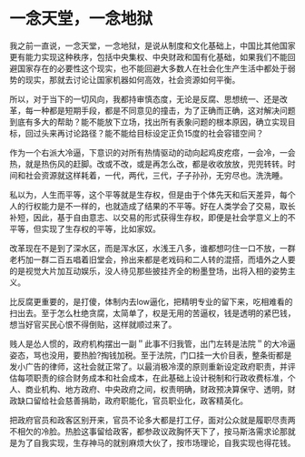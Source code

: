 # 一念天堂，一念地狱 

我之前一直说，一念天堂，一念地狱，是说从制度和文化基础上，中国比其他国家更有能力实现这种秩序，包括中央集权、中央财政和国有化基础，如果我们不能回避国家存在的必要性这个现实，也不能回避大多数人在社会化生产生活中都处于弱势的现实，那就去讨论让国家机器如何高效，社会资源如何平衡。 ​​​​

所以，对于当下的一切风向，我都持审慎态度，无论是反腐、思想统一、还是改革，每一种都是短期手段，都是不同意见的撞击，为了正确而正确，这对解决问题到底有多大的帮助？能不能放下立场，找出所有表象问题的根本原因，确立实现目标，回过头来再讨论路径？能不能给目标设定正负15度的社会容错空间？

作为一个右派大冷逼，下意识的对所有热情驱动的动向起鸡皮疙瘩，一会冷，一会热，就是热伤风的赶脚。改或不改，或是再怎么改，都是收收放放，兜兜转转。时间和社会资源就这样耗着，一代，两代，三代，子子孙孙，无穷尽也。洗洗睡。 ​​​​

私以为，人生而平等，这个平等就是生存权，但是由于个体先天和后天差异，每个人的行权能力是不一样的，也就造成了结果的不平等。好在人类学会了交易，取长补短，因此，基于自由意志、以交易的形式获得生存权，即便是社会学意义上的不平等，但实现了生存权的平等，比如家奴。

改革现在不是到了深水区，而是浑水区，水浅王八多，谁都想叼住一口不放，一群老朽加一群二百五唱着旧堂会，拎出来都是老戏码和二人转的混搭，而墙外之人要的是视觉大片加互动娱乐，没人待见那些披挂齐全的粉墨登场，出将入相的姿势主义。 ​​​​

比反腐更重要的，是打傻，体制内去low逼化，把精明专业的留下来，吃相难看的扫出去。至于怎么杜绝贪腐，太简单了，权是无用的苦逼权，钱是透明的紧巴钱，想当好官买民心恨不得倒贴，这样就顺过来了。 ​​​​

贱人是怂人惯的，政府机构摆出一副＂此事不归我管，出门左转是法院＂的大冷逼姿态，骂也没用，要热脸?掏钱加税。至于法院，门口挂一大价目表，整条街都是发小广告的律师，这社会就正常了。以最消极冷漠的原则重新设定政府职责，并评估每项职责的综合财务成本和社会成本，在此基础上设计税制和行政收费标准，个人、商业机构、地方政府、中央政府之间，权责明确，财政预决算保守、透明，财政缺口留给社会慈善捐助，政府职能化，官员职业化，政客精英化。

把政府官员和政客区别开来，官员不论多大都是打工仔，面对公众就是履职尽责两不相欠的冷脸。热脸这事留给政客，都参政议政胸怀天下了，按马斯洛需求论那就是为了自我实现，生存神马的就别麻烦大伙了，按市场理论，自我实现也得花钱。


